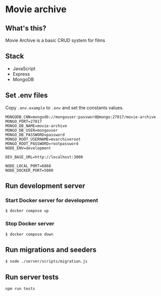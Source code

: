 # Movie archive

## What's this?

Movie Archive is a basic CRUD system for films

## Stack
* JavaScript
* Express
* MongoDB

## Set .env files

Copy `.env.example` to `.env` and set the constants values.

```
MONGODB_CNN=mongodb://mongouser:password@mongo:27017/movie-archive            
MONGO_PORT=27017
MONGO_DB_NAME=movie-archive
MONGO_DB_USER=mongouser
MONGO_DB_PASSWORD=password
MONGO_ROOT_USERNAME=mvarchiveroot
MONGO_ROOT_PASSWORD=rootpassword
NODE_ENV=development

DEV_BASE_URL=http://localhost:3000

NODE_LOCAL_PORT=6868
NODE_DOCKER_PORT=5000
```

## Run development server

### Start Docker server for development

`$ docker compose up`

### Stop Docker server

`$ docker compose down`

## Run migrations and seeders

`$ node ./server/scripts/migration.js`

## Run server tests

`npm run tests`

